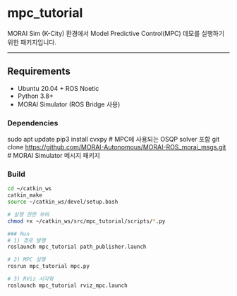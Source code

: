 # mpc_tutorial

MORAI Sim (K-City) 환경에서 Model Predictive Control(MPC) 데모를 실행하기 위한 패키지입니다.  

---

## Requirements
- Ubuntu 20.04 + ROS Noetic  
- Python 3.8+  
- MORAI Simulator (ROS Bridge 사용)

### Dependencies
sudo apt update
pip3 install cvxpy    # MPC에 사용되는 OSQP solver 포함
git clone https://github.com/MORAI-Autonomous/MORAI-ROS_morai_msgs.git   # MORAI Simulator 메시지 패키지

### Build
```bash
cd ~/catkin_ws
catkin_make
source ~/catkin_ws/devel/setup.bash

# 실행 권한 부여
chmod +x ~/catkin_ws/src/mpc_tutorial/scripts/*.py

### Run
# 1) 경로 발행
roslaunch mpc_tutorial path_publisher.launch

# 2) MPC 실행
rosrun mpc_tutorial mpc.py

# 3) RViz 시각화
roslaunch mpc_tutorial rviz_mpc.launch

